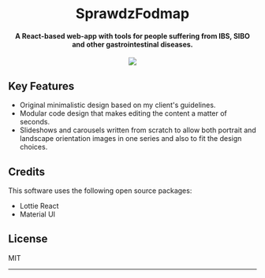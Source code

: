 
<h1 align="center">
SprawdzFodmap
</h1>

<h4 align="center">A React-based web-app with tools for people suffering from IBS, SIBO and other gastrointestinal diseases.</h4>

<p align="center"> 
  <img src="https://github.com/szczek/sprawdzFodmap/assets/66899019/5052c266-e3c4-4f64-8094-6fc3da351acf" />
</p>

## Key Features

* Original minimalistic design based on my client's guidelines.
* Modular code design that makes editing the content a matter of seconds.
* Slideshows and carousels written from scratch to allow both portrait and landscape orientation images in one series and also to fit the design choices.

## Credits

This software uses the following open source packages:

- Lottie React
- Material UI

## License

MIT

---
